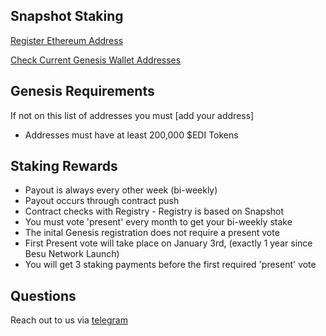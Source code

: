 ## Snapshot Staking

[Register Ethereum Address](https://freight-trust.typeform.com/to/ihyTk4wE)

[Check Current Genesis Wallet Addresses](https://freight-trust.typeform.com/to/ihyTk4wE)

## Genesis Requirements

If not on this list of addresses you must [add your address]

- Addresses must have at least 200,000 \$EDI Tokens

## Staking Rewards

- Payout is always every other week (bi-weekly)
- Payout occurs through contract push
- Contract checks with Registry - Registry is based on Snapshot
- You must vote 'present' every month to get your bi-weekly stake
- The inital Genesis registration does not require a present vote
- First Present vote will take place on January 3rd, (exactly 1 year since Besu Network Launch)
- You will get 3 staking payments before the first required 'present' vote

## Questions

Reach out to us via [telegram](https://t.me/freighttrust)
